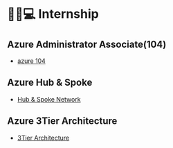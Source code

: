 # 👨‍🎓💻 Internship


## Azure Administrator Associate(104)
- [azure 104](./docs/104.md)

## Azure Hub & Spoke
- [Hub & Spoke Network](./docs/hub&spoke.md)

## Azure 3Tier Architecture
- [3Tier Architecture](./docs/3tier.md)
